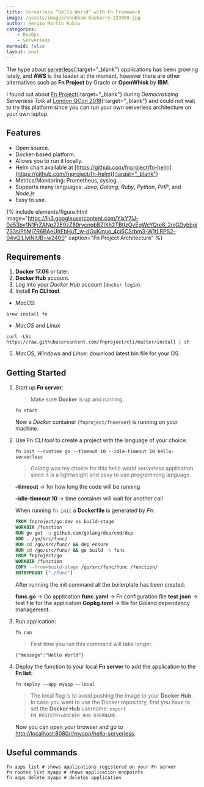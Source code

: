 ```yaml
---
title: Serverless “Hello World” with Fn Framework
image: /assets/images/shubham-beeharry-223969.jpg
author: Sergio Martin Rubio
categories:
    - DevOps
    - Serverless
mermaid: false
layout: post
---
```


The hype about [serverless](https://en.wikipedia.org/wiki/Serverless_computing){:target="_blank"} applications has been growing lately, and **AWS** is the leader at the moment, however there are other alternatives such as **Fn Project** by Oracle or **OpenWhisk** by **IBM**.

I found out about [Fn Project](https://github.com/fnproject/fn){:target="_blank"} during _Democratizing Serverless Talk_ at [London QCon 2018](https://dzone.com/articles/qcon-london-2018){:target="_blank"} and could not wait to try this platform since you can run your own serverless architecture on your own laptop.

## Features

- Open source.
- Docker-based platform.
- Allows you to run it locally.
- Helm chart available at [https://github.com/fnproject/fn-helm](https://github.com/fnproject/fn-helm){:target="_blank"}
- Metrics/Monitoring: Prometheus, syslog…
- Supports many languages: _Java_, _Golang_, _Ruby_, _Python_, _PHP_, and _Node.js_
- Easy to use.

{% include elements/figure.html image="https://lh3.googleusercontent.com/YixY7IJ-0e53by1N1FrZANp22E9zZ89rycnqbBZlXh2TBtIzQvEgWcYQre8_2njGDybbgj733sIPhMjZR6BAeUhEbHuT_w-dGuKmuo_4cj6CSrbm3-W1tLRPS2-04yQILiyINlUB=w2400" caption="Fn Project Architecture" %}

## Requirements

1. **Docker 17.06** or later.
2. **Docker Hub** account.
3. Log into your _Docker Hub_ account (`docker login`).
4. Install **Fn CLI tool**.
 - _MacOS_:

```shell
brew install fn
```

 - _MacOS_ and _Linux_

 ```shell
curl -LSs https://raw.githubusercontent.com/fnproject/cli/master/install | sh
 ```

5. _MacOS_, *Windows* and _Linux_: download latest bin file for your OS.

## Getting Started

1. Start up **Fn server**:

    >Make sure **Docker** is up and running.

    ```shell
    fn start
    ```

    Now a _Docker_ container (`fnproject/fnserver`) is running on your machine.

2. Use Fn _CLI tool_ to create a project with the language of your choice:

    ```shell
    fn init --runtime go --timeout 10 --idle-timeout 10 hello-serverless
    ```

    >_Golang_ was my choice for this hello world serverless application since it is a lightweight and easy to use programming language.

    **–timeout** -> for how long the code will be running

    **–idle-timeout 10** -> time container will wait for another call

    When running `fn init` a **Dockerfile** is generated by _Fn_:

    ```Dockerfile
    FROM fnproject/go:dev as build-stage
    WORKDIR /function
    RUN go get -u github.com/golang/dep/cmd/dep
    ADD . /go/src/func/
    RUN cd /go/src/func/ && dep ensure
    RUN cd /go/src/func/ && go build -o func
    FROM fnproject/go
    WORKDIR /function
    COPY --from=build-stage /go/src/func/func /function/
    ENTRYPOINT ["./func"]
    ```

    After running the init command all the boilerplate has been created:

    **func.go** -> Go application
    **func.yaml** -> Fn configuration file
    **test.json** -> test file for the application
    **Gopkg.toml** -> file for Goland dependency management.

3. Run application:

    ```shell
    fn run
    ```

    >First time you run this command will take longer.

    ```shell
    {"message":"Hello World"}
    ```

4. Deploy the function to your local **Fn server** to add the application to the **Fn list**:

    ```shell
    fn deploy --app myapp --local
    ```

    >The local flag is to avoid pushing the image to your **Docker Hub**. In case you want to use the Docker repository, first you have to set the **Docker Hub** username: `export FN_REGISTRY=DOCKER_HUB_USERNAME`.


    Now you can open your browser and go to [http://localhost:8080/r/myapp/hello-serverless](http://localhost:8080/r/myapp/hello-serverless).

## Useful commands

```shell
fn apps list # shows applications registered on your Fn server
fn routes list myapp # shows application endpoints
fn apps delete myapp # deletes application
```
